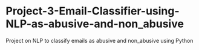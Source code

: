 # Project-3-Email-Classifier-using-NLP-as-abusive-and-non_abusive
Project on NLP to classify emails as abusive and non_abusive using Python
